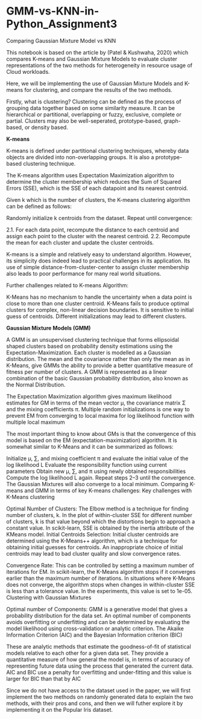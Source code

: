 # GMM-vs-KNN-in-Python_Assignment3
Comparing Gaussian Mixture Model vs KNN 

This notebook is based on the article by (Patel & Kushwaha, 2020) which compares K-means and Gaussian Mixture Models to evaluate cluster representations of the two methods for heterogeneity in resource usage of Cloud workloads.

Here, we will be implementing the use of Gaussian Mixture Models and K-means for clustering, and compare the results of the two methods.

Firstly, what is clustering?
Clustering can be defined as the process of grouping data together based on some similarity measure. It can be hierarchical or partitional, overlapping or fuzzy, exclusive, complete or partial. Clusters may also be well-seperated, prototype-based, graph-based, or density based.

**K-means**

K-means is defined under partitional clustering techniques, whereby data objects are divided into non-overlapping groups. It is also a prototype-based clustering technique.

The K-means algorithm uses Expectation Maximization algorithm to determine the cluster membership which reduces the Sum of Squared Errors (SSE), which is the SSE of each datapoint and its nearest centroid.

Given k which is the number of clusters, the K-means clustering algorithm can be defined as follows:

Randomly initialize k centroids from the dataset.
Repeat until convergence:

2.1. For each data point, recompute the distance to each centroid and assign each point to the cluster with the nearest centroid.
2.2. Recompute the mean for each cluster and update the cluster centroids.

K-means is a simple and relatively easy to understand algorithm. However, its simplicity does indeed lead to practical challenges in its application. Its use of simple distance-from-cluster-center to assign cluster membership also leads to poor performance for many real world situations.

Further challenges related to K-means Algorithm:

K-Means has no mechanism to handle the uncertainty when a data point is close to more than one cluster centroid.
K-Means fails to produce optimal clusters for complex, non-linear decision boundaries.
It is sensitive to initial guess of centroids. Different initializations may lead to different clusters.

**Gaussian Mixture Models (GMM)**

A GMM is an unsupervised clustering technique that forms ellipsoidal shaped clusters based on probability density estimations using the Expectation-Maximization. Each cluster is modelled as a Gaussian distribution. The mean and the covariance rather than only the mean as in K-Means, give GMMs the ability to provide a better quantitative measure of fitness per number of clusters. A GMM is represented as a linear combination of the basic Gaussian probability distribution, also known as the Normal Distribution.

The Expectation Maximization algorithm gives maximum likelihood estimates for GM in terms of the mean vector µ, the covariance matrix Σ and the mixing coefficients π. Multiple random initializations is one way to prevent EM from converging to local maxima for log likelihood function with multiple local maximum

The most important thing to know about GMs is that the convergence of this model is based on the EM (expectation-maximization) algorithm. It is somewhat similar to K-Means and it can be summarized as follows:

Initialize μ, ∑, and mixing coefficient π and evaluate the initial value of the log likelihood L
Evaluate the responsibility function using current parameters
Obtain new μ, ∑, and π using newly obtained responsibilities
Compute the log likelihood L again. Repeat steps 2–3 until the convergence. The Gaussian Mixtures will also converge to a local minimum.
Comparing K-means and GMM in terms of key K-means challenges:
Key challenges with K-Means clustering

Optimal Number of Clusters: The Elbow method is a technique for finding number of clusters, k. In the plot of within-cluster SSE for different number of clusters, k is that value beyond which the distortions begin to approach a constant value. In scikit-learn, SSE is obtained by the inertia attribute of the KMeans model.
Initial Centroids Selection: Initial cluster centroids are determined using the K-Means++ algorithm, which is a technique for obtaining initial guesses for centroids. An inappropriate choice of initial centroids may lead to bad cluster quality and slow convergence rates.

Convergence Rate: This can be controlled by setting a maximum number of iterations for EM. In scikit-learn, the K-Means algorithm stops if it converges earlier than the maximum number of iterations. In situations where K-Means does not converge, the algorithm stops when changes in within-cluster SSE is less than a tolerance value. In the experiments, this value is set to 1e-05.
Clustering with Gaussian Mixtures

Optimal number of Components: GMM is a generative model that gives a probability distribution for the data set. An optimal number of components avoids overfitting or underfitting and can be determined by evaluating the model likelihood using cross-validation or analytic criterion.
The Akaike Information Criterion (AIC) and the Bayesian Information criterion (BIC)

These are analytic methods that estimate the goodness-of-fit of statistical models relative to each other for a given data set. They provide a quantitative measure of how general the model is, in terms of accuracy of representing future data using the process that generated the current data. AIC and BIC use a penalty for overfitting and under-fitting and this value is larger for BIC than that by AIC

Since we do not have access to the dataset used in the paper, we will first implement the two methods on randomly generated data to explain the two methods, with their pros and cons, and then we will futher explore it by implementing it on the Popular Iris dataset.
